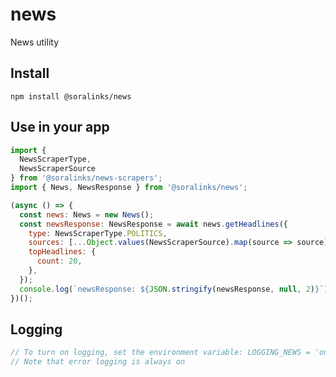# news
News utility

## Install

`npm install @soralinks/news`

## Use in your app

```javascript
import {
  NewsScraperType,
  NewsScraperSource
} from '@soralinks/news-scrapers';
import { News, NewsResponse } from '@soralinks/news';

(async () => {
  const news: News = new News();
  const newsResponse: NewsResponse = await news.getHeadlines({
    type: NewsScraperType.POLITICS,
    sources: [...Object.values(NewsScraperSource).map(source => source)],
    topHeadlines: {
      count: 20,
    },
  });
  console.log(`newsResponse: ${JSON.stringify(newsResponse, null, 2)}`);
})();
```

## Logging
```javascript
// To turn on logging, set the environment variable: LOGGING_NEWS = 'on'
// Note that error logging is always on

```
